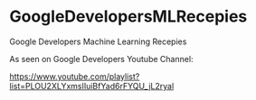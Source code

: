 # GoogleDevelopersMLRecepies
Google Developers Machine Learning Recepies

As seen on Google Developers Youtube Channel:

https://www.youtube.com/playlist?list=PLOU2XLYxmsIIuiBfYad6rFYQU_jL2ryal

